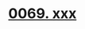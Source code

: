# [0069. xxx](https://github.com/Tdahuyou/react/tree/main/0069.%20xxx)

<!-- region:toc -->

<!-- endregion:toc -->
